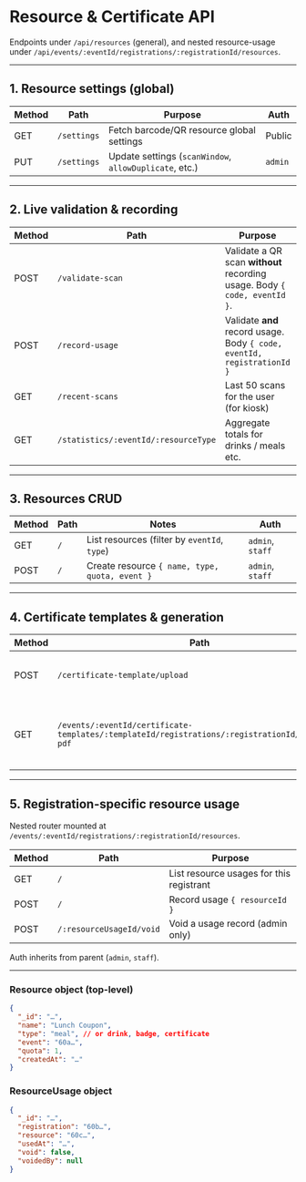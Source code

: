# Resource & Certificate API

Endpoints under `/api/resources` (general), and nested resource-usage under `/api/events/:eventId/registrations/:registrationId/resources`.

---

## 1. Resource settings (global)

| Method | Path | Purpose | Auth |
|---|---|---|---|
| GET | `/settings` | Fetch barcode/QR resource global settings | Public |
| PUT | `/settings` | Update settings (`scanWindow`, `allowDuplicate`, etc.) | `admin` |

---

## 2. Live validation & recording

| Method | Path | Purpose | Auth |
|---|---|---|---|
| POST | `/validate-scan` | Validate a QR scan **without** recording usage. Body `{ code, eventId }`. | Any logged-in |
| POST | `/record-usage` | Validate **and** record usage. Body `{ code, eventId, registrationId }` | Any |
| GET  | `/recent-scans` | Last 50 scans for the user (for kiosk) | Any |
| GET  | `/statistics/:eventId/:resourceType` | Aggregate totals for drinks / meals etc. | `admin`, `staff` |

---

## 3. Resources CRUD

| Method | Path | Notes | Auth |
|---|---|---|---|
| GET | `/` | List resources (filter by `eventId`, `type`) | `admin`, `staff` |
| POST | `/` | Create resource `{ name, type, quota, event }` | `admin`, `staff` |

---

## 4. Certificate templates & generation

| Method | Path | Purpose | Auth |
|---|---|---|---|
| POST | `/certificate-template/upload` | Upload PDF template file (`multipart/form-data`→`file`) | `admin`, `staff` |
| GET | `/events/:eventId/certificate-templates/:templateId/registrations/:registrationId/generate-pdf` | Generate & stream PDF certificate for registrant | `admin`, `staff` or self-service kiosk |

---

## 5. Registration-specific resource usage

Nested router mounted at `/events/:eventId/registrations/:registrationId/resources`.

| Method | Path | Purpose |
|---|---|---|
| GET | `/` | List resource usages for this registrant |
| POST | `/` | Record usage `{ resourceId }` |
| POST | `/:resourceUsageId/void` | Void a usage record (admin only) |

Auth inherits from parent (`admin`, `staff`).

---

### Resource object (top-level)

```json
{
  "_id": "…",
  "name": "Lunch Coupon",
  "type": "meal", // or drink, badge, certificate
  "event": "60a…",
  "quota": 1,
  "createdAt": "…"
}
```

### ResourceUsage object

```json
{
  "_id": "…",
  "registration": "60b…",
  "resource": "60c…",
  "usedAt": "…",
  "void": false,
  "voidedBy": null
}
``` 